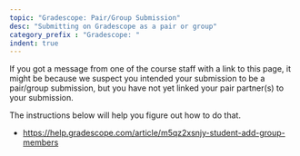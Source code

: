 ```yaml
---
topic: "Gradescope: Pair/Group Submission"
desc: "Submitting on Gradescope as a pair or group"
category_prefix	: "Gradescope: "
indent: true
---
```



If you got a message from one of the course staff with a link to this page, it might be because we suspect
you intended your submission to be a pair/group submission, but you have not yet linked your 
pair partner(s) to your submission.

The instructions below will help you figure out how to do that.

* <https://help.gradescope.com/article/m5qz2xsnjy-student-add-group-members>

